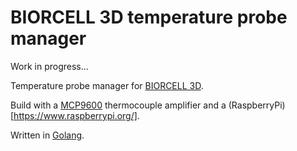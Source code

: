 # BIORCELL 3D temperature probe manager

Work in progress...

Temperature probe manager for [BIORCELL 3D](https://biorcell-3d.com/).

Build with a [MCP9600](https://shop.pimoroni.com/products/mcp9600-thermocouple-amplifier-breakout) thermocouple amplifier and a (RaspberryPi)[https://www.raspberrypi.org/].

Written in [Golang](https://golang.org/).